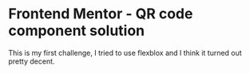 # Frontend Mentor - QR code component solution
This is my first challenge, I tried to use flexblox and I think it turned out pretty decent.

